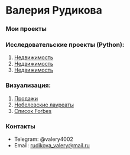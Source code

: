 # Валерия Рудикова  
### Мои проекты  
### Исследовательские проекты (Python):
1. [Недвижимость](https://github.com/Valery-Rudikova/Valery-Rudikova.github.io-/blob/main/%D0%9D%D0%B5%D0%B4%D0%B2%D0%B8%D0%B6%D0%B8%D0%BC%D0%BE%D1%81%D1%82%D1%8C.ipynb)
2. [Недвижимость](https://github.com/Valery-Rudikova/Valery-Rudikova.github.io-/blob/main/%D0%9D%D0%B5%D0%B4%D0%B2%D0%B8%D0%B6%D0%B8%D0%BC%D0%BE%D1%81%D1%82%D1%8C.ipynb)
3. [Недвижимость](https://github.com/Valery-Rudikova/Valery-Rudikova.github.io-/blob/main/%D0%9D%D0%B5%D0%B4%D0%B2%D0%B8%D0%B6%D0%B8%D0%BC%D0%BE%D1%81%D1%82%D1%8C.ipynb)
### Визуализация:
1. [Продажи](https://datalens.yandex/65uc82pm508ks)
2. [Нобелевские лауреаты](https://datalens.yandex/tsrbxhxs8hp2f)
3. [Список Forbes](https://datalens.yandex/po70zdr8qnnab)
### Контакты  
- Telegram: @valery4002
- Email: rudikova_valery@mail.ru  
